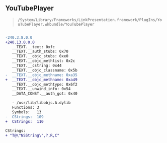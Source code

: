 ## YouTubePlayer

> `/System/Library/Frameworks/LinkPresentation.framework/PlugIns/YouTubePlayer.wkbundle/YouTubePlayer`

```diff

-240.3.8.0.0
+240.13.0.0.0
   __TEXT.__text: 0xfc
   __TEXT.__auth_stubs: 0x70
   __TEXT.__objc_stubs: 0xe0
   __TEXT.__objc_methlist: 0x2c
   __TEXT.__cstring: 0x44
   __TEXT.__objc_classname: 0x5b
-  __TEXT.__objc_methname: 0xa35
+  __TEXT.__objc_methname: 0xa49
   __TEXT.__objc_methtype: 0x6f2
   __TEXT.__unwind_info: 0x54
   __DATA_CONST.__auth_got: 0x40

   - /usr/lib/libobjc.A.dylib
   Functions: 3
   Symbols:   13
-  CStrings:  109
+  CStrings:  110
 
CStrings:
+ "T@\"NSString\",?,R,C"

```
